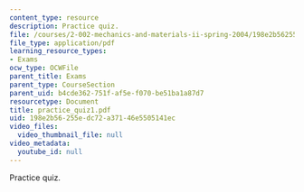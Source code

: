 ```yaml
---
content_type: resource
description: Practice quiz.
file: /courses/2-002-mechanics-and-materials-ii-spring-2004/198e2b56255edc72a37146e5505141ec_practice_quiz1.pdf
file_type: application/pdf
learning_resource_types:
- Exams
ocw_type: OCWFile
parent_title: Exams
parent_type: CourseSection
parent_uid: b4cde362-751f-af5e-f070-be51ba1a87d7
resourcetype: Document
title: practice_quiz1.pdf
uid: 198e2b56-255e-dc72-a371-46e5505141ec
video_files:
  video_thumbnail_file: null
video_metadata:
  youtube_id: null
---
```

Practice quiz.